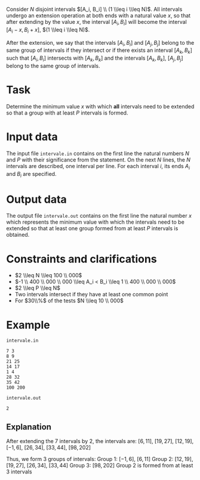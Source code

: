 
Consider $N$ disjoint intervals $[A_i, B_i] \\ (1 \\leq i \\leq N)$. All intervals undergo an extension operation at both ends with a natural value $x$, so that after extending by the value $x$, the interval $[A_i, B_i]$ will become the interval $[A_i-x, B_i+x]$, $(1 \\leq i \\leq N)$.

After the extension, we say that the intervals $[A_i, B_i]$ and $[A_j, B_j]$ belong to the same group of intervals if they intersect or if there exists an interval $[A_k, B_k]$ such that $[A_i,B_i]$ intersects with $[A_k, B_k]$ and the intervals $[A_k, B_k]$, $[A_j, B_j]$ belong to the same group of intervals.

# Task

Determine the minimum value $x$ with which **all** intervals need to be extended so that a group with at least $P$ intervals is formed.

# Input data

The input file `intervale.in` contains on the first line the natural numbers $N$ and $P$ with their significance from the statement. On the next $N$ lines, the $N$ intervals are described, one interval per line. For each interval $i$, its ends $A_i$ and $B_i$ are specified.

# Output data

The output file `intervale.out` contains on the first line the natural number $x$ which represents the minimum value with which the intervals need to be extended so that at least one group formed from at least $P$ intervals is obtained.

# Constraints and clarifications

* $2 \\leq N \\leq 100 \\ 000$
* $-1 \\ 400 \\ 000 \\ 000 \\leq A_i < B_i \\leq 1 \\ 400 \\ 000 \\ 000$
* $2 \\leq P \\leq N$
* Two intervals intersect if they have at least one common point
* For $30\\%$ of the tests $N \\leq 10 \\ 000$

# Example

`intervale.in`
```
7 3
8 9
21 25
14 17
1 4
28 32
35 42
100 200
```

`intervale.out`
```
2
```

## Explanation

After extending the $7$ intervals by $2$, the intervals are: $[6, 11]$, $[19, 27]$, $[12, 19]$, $[-1, 6]$, $[26, 34]$, $[33, 44]$, $[98, 202]$

Thus, we form $3$ groups of intervals:
Group $1$: $[-1, 6]$, $[6, 11]$
Group $2$: $[12, 19]$, $[19, 27]$, $[26, 34]$, $[33, 44]$
Group $3$: $[98, 202]$
Group $2$ is formed from at least $3$ intervals
